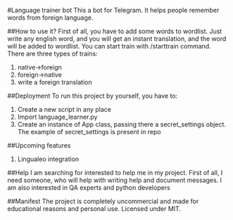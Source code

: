 #Language trainer bot
This a bot for Telegram. It helps people remember words from foreign language.

##How to use it?
First of all, you have to add some words to wordlist. 
Just write any english word, and you will get an instant translation, and the word will be added to wordlist.
You can start train with /starttrain command. 
There are three types of trains: 

1. native->foreign
2. foreign->native
3. write a foreign translation

##Deployment
To run this project by yourself, you have to:

1. Create a new script in any place
2. Import language_learner.py
3. Create an instance of App class, passing there a secret_settings object. The example of secret_settings is present in repo

##Upcoming features
1. Lingualeo integration


##Help
I am searching for interested to help me in my project. 
First of all, I need someone, who will help with writing help and document messages.
I am also interested in QA experts and python developers

##Manifest
The project is completely uncommercial and made for educational reasons and personal use.
Licensed under MIT.